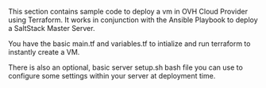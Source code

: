
This section contains sample code to deploy a vm in OVH Cloud Provider using Terraform.
It works in conjunction with the Ansible Playbook to deploy a SaltStack Master Server.

You have the basic main.tf and variables.tf to intialize and run terraform to instantly create a VM.

There is also an optional, basic server setup.sh bash file you can use to configure some settings within your server at deployment time.
